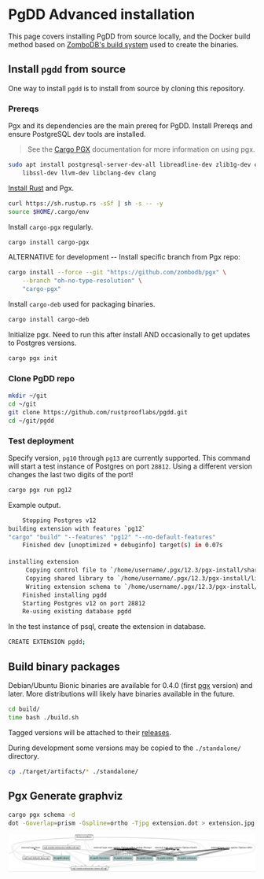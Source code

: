 # PgDD Advanced installation

This page covers installing PgDD from source locally, and the Docker build
method based on [ZomboDB's build system](https://github.com/zombodb/zombodb)
used to create the binaries.


## Install `pgdd` from source


One way to install `pgdd` is to install from source by cloning this repository.

### Prereqs

Pgx and its dependencies are the main prereq for PgDD.
Install Prereqs and ensure PostgreSQL dev tools are installed.

> See the [Cargo PGX](https://github.com/zombodb/pgx/tree/master/cargo-pgx)
documentation for more information on using pgx.


```bash
sudo apt install postgresql-server-dev-all libreadline-dev zlib1g-dev curl \
    libssl-dev llvm-dev libclang-dev clang
```

[Install Rust](https://www.rust-lang.org/tools/install) and Pgx.

```bash
curl https://sh.rustup.rs -sSf | sh -s -- -y
source $HOME/.cargo/env
```

Install `cargo-pgx` regularly.


```bash
cargo install cargo-pgx
```

ALTERNATIVE for development -- Install specific branch from Pgx repo:

```bash
cargo install --force --git "https://github.com/zombodb/pgx" \
    --branch "oh-no-type-resolution" \
    "cargo-pgx"
```


Install `cargo-deb` used for packaging binaries.

```bash
cargo install cargo-deb
```


Initialize pgx.  Need to run this after install AND occasionally to get updates
to Postgres versions.

```bash
cargo pgx init
```


### Clone PgDD repo

```bash
mkdir ~/git
cd ~/git
git clone https://github.com/rustprooflabs/pgdd.git
cd ~/git/pgdd
```

### Test deployment

Specify version, `pg10` through `pg13` are currently supported. This command will
start a test instance of Postgres on port `28812`.  Using a different version
changes the last two digits of the port!


```bash
cargo pgx run pg12
```

Example output.

```bash
    Stopping Postgres v12
building extension with features `pg12`
"cargo" "build" "--features" "pg12" "--no-default-features"
    Finished dev [unoptimized + debuginfo] target(s) in 0.07s

installing extension
     Copying control file to `/home/username/.pgx/12.3/pgx-install/share/postgresql/extension/pgdd.control`
     Copying shared library to `/home/username/.pgx/12.3/pgx-install/lib/postgresql/pgdd.so`
     Writing extension schema to `/home/username/.pgx/12.3/pgx-install/share/postgresql/extension/pgdd--0.3.sql`
    Finished installing pgdd
    Starting Postgres v12 on port 28812
    Re-using existing database pgdd
```

In the test instance of psql, create the extension in database.

```bash
CREATE EXTENSION pgdd;
```


## Build binary packages

Debian/Ubuntu Bionic binaries are available for 0.4.0
(first [pgx](https://github.com/zombodb/pgx) version)
and later.  More distributions will likely have binaries available in the future.


```bash
cd build/
time bash ./build.sh
```

Tagged versions will be attached to their [releases](https://github.com/rustprooflabs/pgdd/releases).

During development some versions may be copied to the `./standalone/` directory.

```bash
cp ./target/artifacts/* ./standalone/
```

## Pgx Generate graphviz

```bash
cargo pgx schema -d
dot -Goverlap=prism -Gspline=ortho -Tjpg extension.dot > extension.jpg
```

![pgx dependencies for pgdd v0.4.0-dev](pgdd--0.4.0-dev.jpg)
